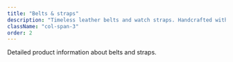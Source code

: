 ```yaml
---
title: "Belts & straps"
description: "Timeless leather belts and watch straps. Handcrafted with precision stitching for everyday elegance."
className: "col-span-3"
order: 2
---
```


Detailed product information about belts and straps.
